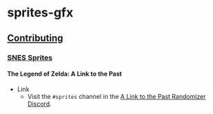 # sprites-gfx

## [Contributing](https://github.com/snesrev/sprites-gfx/blob/gh-pages/CONTRIBUTING.md)

### [SNES Sprites](https://github.com/snesrev/sprites-gfx/blob/gh-pages/snes/CONTRIBUTING.md)

#### The Legend of Zelda: A Link to the Past

* Link
  * Visit the `#sprites` channel in the [A Link to the Past Randomizer Discord](https://alttpr.com/resources).
